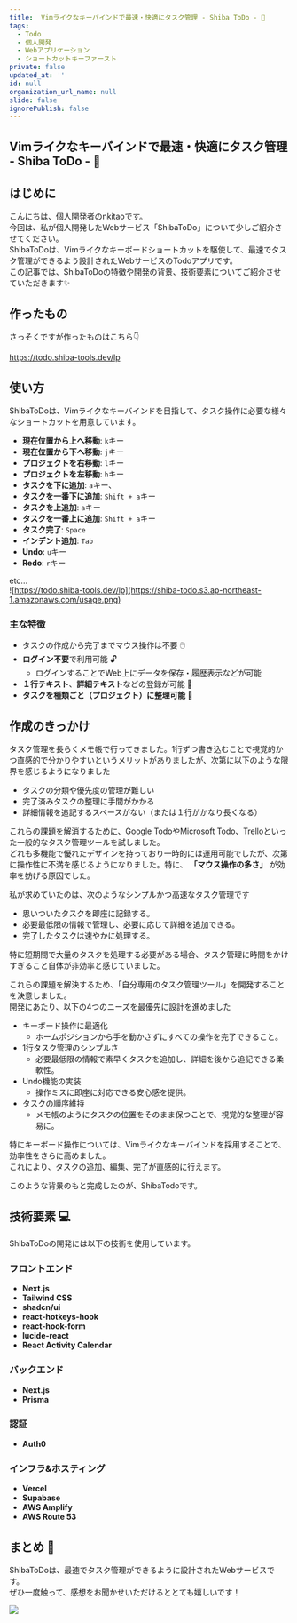 ```yaml
---
title:  Vimライクなキーバインドで最速・快適にタスク管理 - Shiba ToDo - 🚀
tags:
  - Todo
  - 個人開発
  - Webアプリケーション
  - ショートカットキーファースト 
private: false
updated_at: ''
id: null
organization_url_name: null
slide: false
ignorePublish: false
---
```


## Vimライクなキーバインドで最速・快適にタスク管理 - Shiba ToDo - 🚀

## はじめに


こんにちは、個人開発者のnkitaoです。  
今回は、私が個人開発したWebサービス「ShibaToDo」について少しご紹介させてください。  
ShibaToDoは、Vimライクなキーボードショートカットを駆使して、最速でタスク管理ができるよう設計されたWebサービスのTodoアプリです。  
この記事では、ShibaToDoの特徴や開発の背景、技術要素についてご紹介させていただきます✨  

## 作ったもの
さっそくですが作ったものはこちら👇　 

https://todo.shiba-tools.dev/lp

## 使い方

ShibaToDoは、Vimライクなキーバインドを目指して、タスク操作に必要な様々なショートカットを用意しています。

- **現在位置から上へ移動**: `k`キー  
- **現在位置から下へ移動**: `j`キー  
- **プロジェクトを右移動**: `l`キー  
- **プロジェクトを左移動**: `h`キー  
- **タスクを下に追加**: `a`キー、  
- **タスクを一番下に追加**: `Shift + a`キー  
- **タスクを上追加**: `a`キー  
- **タスクを一番上に追加**: `Shift + a`キー  
- **タスク完了**: `Space`  
- **インデント追加**: `Tab`  
- **Undo**: `u`キー  
- **Redo**: `r`キー  

etc...  
![https://todo.shiba-tools.dev/lp](https://shiba-todo.s3.ap-northeast-1.amazonaws.com/usage.png)

### 主な特徴

- タスクの作成から完了までマウス操作は不要 🖱️ 
- **ログイン不要**で利用可能 🔓  
  - ログインすることでWeb上にデータを保存・履歴表示などが可能  
- **１行テキスト**、**詳細テキスト**などの登録が可能 📝  
- **タスクを種類ごと（プロジェクト）に整理可能** 📂  

## 作成のきっかけ 

タスク管理を長らくメモ帳で行ってきました。1行ずつ書き込むことで視覚的かつ直感的で分かりやすいというメリットがありましたが、次第に以下のような限界を感じるようになりました

- タスクの分類や優先度の管理が難しい
- 完了済みタスクの整理に手間がかかる
- 詳細情報を追記するスペースがない（または１行がかなり長くなる）

これらの課題を解消するために、Google TodoやMicrosoft Todo、Trelloといった一般的なタスク管理ツールを試しました。  
どれも多機能で優れたデザインを持っており一時的には運用可能でしたが、次第に操作性に不満を感じるようになりました。特に、 **「マウス操作の多さ」** が効率を妨げる原因でした。  

私が求めていたのは、次のようなシンプルかつ高速なタスク管理です

- 思いついたタスクを即座に記録する。
- 必要最低限の情報で管理し、必要に応じて詳細を追加できる。
- 完了したタスクは速やかに処理する。

特に短期間で大量のタスクを処理する必要がある場合、タスク管理に時間をかけすぎること自体が非効率と感じていました。

これらの課題を解決するため、「自分専用のタスク管理ツール」を開発することを決意しました。  
開発にあたり、以下の4つのニーズを最優先に設計を進めました

- キーボード操作に最適化
  - ホームポジションから手を動かさずにすべての操作を完了できること。
- 1行タスク管理のシンプルさ
  - 必要最低限の情報で素早くタスクを追加し、詳細を後から追記できる柔軟性。
- Undo機能の実装
  - 操作ミスに即座に対応できる安心感を提供。
- タスクの順序維持
  - メモ帳のようにタスクの位置をそのまま保つことで、視覚的な整理が容易に。

特にキーボード操作については、Vimライクなキーバインドを採用することで、効率性をさらに高めました。  
これにより、タスクの追加、編集、完了が直感的に行えます。

このような背景のもと完成したのが、ShibaTodoです。



## 技術要素 💻

ShibaToDoの開発には以下の技術を使用しています。
### フロントエンド
- **Next.js**  
- **Tailwind CSS** 
- **shadcn/ui** 
- **react-hotkeys-hook** 
- **react-hook-form**
- **lucide-react**
- **React Activity Calendar**

### バックエンド
- **Next.js** 
- **Prisma**

### 認証

- **Auth0** 

### インフラ&ホスティング
- **Vercel**
- **Supabase** 
- **AWS Amplify**
- **AWS Route 53**

## まとめ 🏁

ShibaToDoは、最速でタスク管理ができるように設計されたWebサービスです。  
ぜひ一度触って、感想をお聞かせいただけるととても嬉しいです！

![](https://shiba-todo.s3.ap-northeast-1.amazonaws.com/service_image.png)